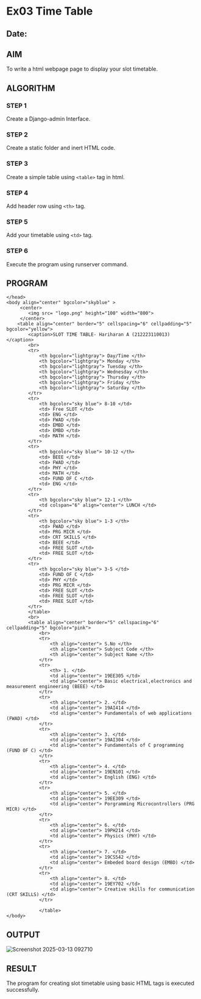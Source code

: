 # Ex03 Time Table
## Date:

## AIM
To write a html webpage page to display your slot timetable.

## ALGORITHM
### STEP 1
Create a Django-admin Interface.

### STEP 2
Create a static folder and inert HTML code.

### STEP 3
Create a simple table using ```<table>``` tag in html.

### STEP 4
Add header row using ```<th>``` tag.

### STEP 5
Add your timetable using ```<td>``` tag.

### STEP 6
Execute the program using runserver command.

## PROGRAM
<html>
	<head>
		<title>
			Software Companies
		</title>


	</head>
	<body align="center" bgcolor="skyblue" >
		 <center>
            <img src= "logo.png" height="100" width="800">
         </center>
		<table align="center" border="5" cellspacing="6" cellpadding="5" bgcolor="yellow">
			<caption>SLOT TIME TABLE- Hariharan A (212223110013) </caption>
            <br>
			<tr>
				<th bgcolor="lightgray"> Day/Time </th>
				<th bgcolor="lightgray"> Monday </th>
				<th bgcolor="lightgray"> Tuesday </th>
                <th bgcolor="lightgray"> Wednesday </th>
                <th bgcolor="lightgray"> Thursday </th>
                <th bgcolor="lightgray"> Friday </th>
                <th bgcolor="lightgray"> Saturday </th>
			</tr>
			<tr>
				<th bgcolor="sky blue"> 8-10 </td>
                <td> Free SLOT </td>
                <td> ENG </td>
                <td> FWAD </td>
                <td> EMBD </td>
                <td> EMBD </td>
                <td> MATH </td>
			</tr>
			<tr>
                <th bgcolor="sky blue"> 10-12 </th>
				<td> BEEE </td>
                <td> FWAD </td>
                <td> PHY </td>
                <td> MATH </td>
                <td> FUND OF C </td>
                <td> ENG </td>
			</tr>
			<tr>
                <th bgcolor="sky blue"> 12-1 </th>
                <td colspan="6" align="center"> LUNCH </td>
			</tr>
			<tr>
                <th bgcolor="sky blue"> 1-3 </th>
                <td> FWAD </td>
                <td> PRG MICR </td>
                <td> CRT SKILLS </td>
                <td> BEEE </td>
                <td> FREE SLOT </td>
                <td> FREE SLOT </td>
			</tr>
			<tr>
                <th bgcolor="sky blue"> 3-5 </td>
                <td> FUND OF C </td>
                <td> PHY </td>
                <td> PRG MICR </td>
                <td> FREE SLOT </td>
                <td> FREE SLOT </td>
                <td> FREE SLOT </td>
			</tr>
			</table>
            <br>
            <table align="center" border="5" cellspacing="6" cellpadding="5" bgcolor="pink">
                <br>
                <tr>
                    <th align="center"> S.No </th>
                    <th align="center"> Subject Code </th>
                    <th align="center"> Subject Name </th>
                </tr>
                <tr>
                    <th> 1. </td>
                    <td align="center"> 19EE305 </td>
                    <td align="center"> Basic electrical,electronics and measurement engineering (BEEE) </td>
                </tr>
                <tr>
                    <th align="center"> 2. </td>
                    <td align="center"> 19AI414 </td>
                    <td align="center"> Fundamentals of web applications (FWAD) </td>
                </tr>
                <tr>
                    <th align="center"> 3. </td>
                    <td align="center"> 19AI304 </td>
                    <td align="center"> Fundamentals of C programming (FUND OF C) </td>
                </tr>
                <tr>
                    <th align="center"> 4. </td>
                    <td align="center"> 19EN101 </td>
                    <td align="center"> English (ENG) </td>
                </tr>
                <tr>
                    <th align="center"> 5. </td>
                    <td align="center"> 19EE309 </td>
                    <td align="center"> Porgramming Microcontrollers (PRG MICR) </td>
                </tr>
                <tr>
                    <th align="center"> 6. </td>
                    <td align="center"> 19PH214 </td>
                    <td align="center"> Physics (PHY) </td>
                </tr>
                <tr>
                    <th align="center"> 7. </td>
                    <td align="center"> 19CS542 </td>
                    <td align="center"> Embeded board design (EMBD) </td>
                </tr>
                <tr>
                    <th align="center"> 8. </td>
                    <td align="center"> 19EY702 </td>
                    <td align="center"> Creative skills for communication (CRT SKILLS) </td>
                </tr>
                
                </table>
	</body>

</html>


## OUTPUT
![Screenshot 2025-03-13 092710](https://github.com/user-attachments/assets/c9cc060f-1679-470c-85ee-c13d7df98175)


## RESULT
The program for creating slot timetable using basic HTML tags is executed successfully.
